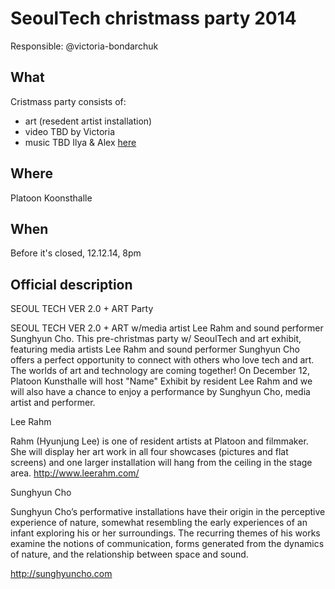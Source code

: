 # SeoulTech christmass party 2014

Responsible: @victoria-bondarchuk

## What
Cristmass party consists of:
 - art (resedent artist installation)
 - video TBD by Victoria
 - music TBD Ilya & Alex [here](music-playlist.md)

## Where
Platoon Koonsthalle

## When
Before it's closed, 12.12.14, 8pm



## Official description
SEOUL TECH VER 2.0  + ART Party

SEOUL TECH VER 2.0 + ART w/media artist Lee Rahm and sound performer Sunghyun Cho.
This pre-christmas party w/ SeoulTech and art exhibit, featuring media artists Lee Rahm and sound performer Sunghyun Cho offers a perfect opportunity to connect with others who love tech and art. 
The worlds of art and technology are coming together! On December 12, Platoon Kunsthalle will host "Name" Exhibit by resident  Lee Rahm and we will also have a chance to enjoy a performance by Sunghyun Cho, media artist and performer. 

<poster>




Lee Rahm 

Rahm (Hyunjung Lee) is one of resident artists at Platoon and filmmaker. She will display her art work in all four showcases (pictures and flat screens) and one larger installation will hang from the ceiling in the stage area. 
http://www.leerahm.com/









Sunghyun Cho

Sunghyun Choʼs performative installations have their origin in the perceptive experience of nature, somewhat resembling the early experiences of an infant exploring his or her surroundings. The recurring themes of his works examine the notions of communication, forms generated from the dynamics of nature, and the relationship between space and sound.

http://sunghyuncho.com 









